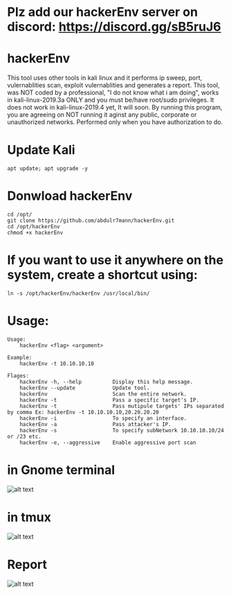 
# Plz add our hackerEnv server on discord: https://discord.gg/sB5ruJ6

# hackerEnv
This tool uses other tools in kali linux and it performs ip sweep, port, vulernablities scan, exploit vulernablities and generates a report.
This tool, was NOT coded by a professional, "I do not know what i am doing", works in kali-linux-2019.3a ONLY and you must be/have root/sudo privileges. It does not work in kali-linux-2019.4 yet, It will soon.
By running this program, you are agreeing on NOT running it aginst any public, corporate or unauthorized networks.
Performed only when you have authorization to do.
# Update Kali
```
apt update; apt upgrade -y
```
# Donwload hackerEnv
```
cd /opt/
git clone https://github.com/abdulr7mann/hackerEnv.git
cd /opt/hackerEnv
chmod +x hackerEnv
```

# If you want to use it anywhere on the system, create a shortcut using:
```
ln -s /opt/hackerEnv/hackerEnv /usr/local/bin/
```

# Usage:
```
Usage:
    hackerEnv <flag> <argument>

Example:
    hackerEnv -t 10.10.10.10

Flages:
    hackerEnv -h, --help          Display this help message.
    hackerEnv --update            Update tool.
    hackerEnv                     Scan the entire network.
    hackerEnv -t                  Pass a specific target's IP.
    hackerEnv -t                  Pass mutipule targets' IPs separated by comma Ex: hackerEnv -t 10.10.10.10,20.20.20.20
    hackerEnv -i                  To specify an interface.
    hackerEnv -a                  Pass attacker's IP.
    hackerEnv -s                  To specify subNetwork 10.10.10.10/24 or /23 etc.
    hackerEnv -e, --aggressive    Enable aggressive port scan
```
# in Gnome terminal
![alt text](https://i.imgur.com/uHk0Ypt.png)
# in tmux
![alt text](https://i.imgur.com/ppCLMUw.png)
# Report
![alt text](https://i.imgur.com/CCbcKMJ.png)
